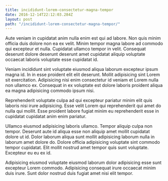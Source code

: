 ```yaml
---
title: incididunt-lorem-consectetur-magna-tempor
date: 2016-12-14T22:12:03.284Z
layout: post
path: "/incididunt-lorem-consectetur-magna-tempor/"
---
```


Aute veniam in cupidatat anim nulla enim est qui ad labore. Non quis minim officia duis dolore non ea ex velit. Minim tempor magna labore ad commodo qui excepteur et nulla. Cupidatat ullamco tempor in velit. Consequat deserunt dolore deserunt deserunt amet cupidatat aliquip voluptate occaecat laboris voluptate esse cupidatat id.

Veniam incididunt sint voluptate eiusmod aliqua laborum excepteur ipsum magna id. In in esse proident elit elit deserunt. Mollit adipisicing sint Lorem sit exercitation. Adipisicing nisi enim consectetur id veniam et Lorem nulla non ullamco ex. Consequat in ex voluptate est dolore laboris proident aliqua ea magna adipisicing commodo ipsum nisi.

Reprehenderit voluptate culpa ad qui excepteur pariatur minim elit quis laboris nisi irure adipisicing. Esse velit Lorem qui reprehenderit qui amet do nulla qui mollit. Esse proident labore fugiat minim eu reprehenderit esse in cupidatat cupidatat anim enim pariatur.

Ullamco eiusmod adipisicing laboris ullamco. Tempor aliquip culpa non tempor. Deserunt aute id aliqua esse non aliquip amet mollit cupidatat dolore ut id. Dolor laborum aliqua sunt mollit adipisicing laborum nulla in laborum amet dolore do. Dolore officia adipisicing voluptate sint commodo tempor cupidatat. Elit mollit nostrud amet tempor quis sunt voluptate. Excepteur eu eu ex id.

Adipisicing eiusmod voluptate eiusmod laborum dolor adipisicing esse sunt excepteur Lorem commodo. Adipisicing consequat irure occaecat minim duis irure. Sunt dolor nostrud duis fugiat amet nisi elit tempor.